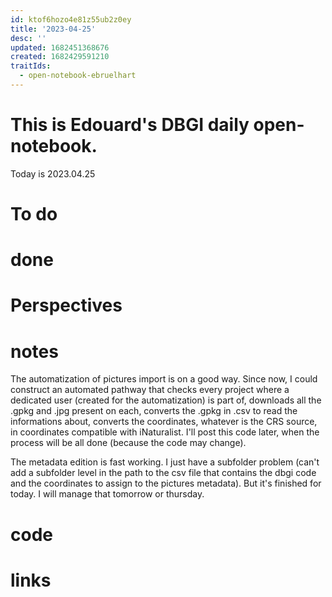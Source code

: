 ```yaml
---
id: ktof6hozo4e81z55ub2z0ey
title: '2023-04-25'
desc: ''
updated: 1682451368676
created: 1682429591210
traitIds:
  - open-notebook-ebruelhart
---
```


# This is Edouard's DBGI daily open-notebook.

Today is 2023.04.25

# To do

# done

# Perspectives

# notes

The automatization of pictures import is on a good way. Since now, I could construct an automated pathway that checks every project where a dedicated user (created for the automatization) is part of, downloads all the .gpkg and .jpg present on each, converts the .gpkg in .csv to read the informations about, converts the coordinates, whatever is the CRS source, in coordinates compatible with iNaturalist. I'll post this code later, when the process will be all done (because the code may change).

The metadata edition is fast working. I just have a subfolder problem (can't add a subfolder level in the path to the csv file that contains the dbgi code and the coordinates to assign to the pictures metadata). But it's finished for today. I will manage that tomorrow or thursday.

# code

# links

